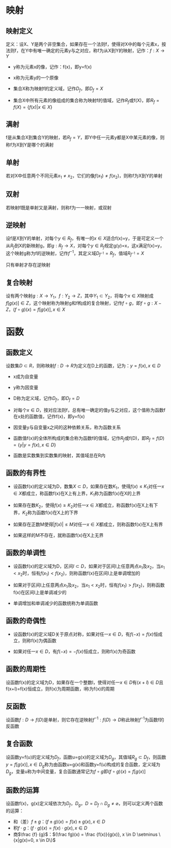 # 映射

## 映射定义

定义：设X、Y是两个非空集合，如果存在一个法则f，使得对X中的每个元素x，按法则f，在Y中有唯一确定的元素y与之对应，称f为从X到Y的映射，记作：$f:X \rightarrow Y$

- y称为元素x的像，记作：f(x)，即y=f(x)

- x称为元素y的一个原像

- 集合X称为映射f的定义域，记作$D_f$，即$D_f=X$

- 集合X中所有元素的像组成的集合称为映射f的值域，记作$R_f$或f(X)，即$R_f=f(X)=\{f(x)|x \in X\}$

## 满射

f是从集合X到集合Y的映射，若$R_f=Y$，即Y中任一元素y都是X中某元素的像，则称f为X到Y是哪个的满射

## 单射

若对X中任意两个不同元素$x_1 \neq x_2$，它们的像$f(x_1) \neq f(x_2)$，则称f为X到Y的单射

## 双射

若映射f既是单射又是满射，则称f为一一映射，或双射

## 逆映射

设f是X到Y的单射，对每个$y \in R_f$，有唯一的$x \in X$适合f(x)=y，于是可定义一个从$R_f$到X的新映射g，即$g:R_f \rightarrow X$，对每个$y \in R_f$规定g(y)=x，这x满足f(x)=y，这个映射g称为f的逆映射，记作$f^{-1}$，其定义域$D_{f^{-1}}=R_f$，值域$R_{f^{-1}}=X$

只有单射才存在逆映射

## 复合映射

设有两个映射$g: X \rightarrow Y_1$，$f:Y_2 \rightarrow Z$，其中$Y_1 \subset Y_2$，将每个$x \in X$映射成$f[g(x)] \in Z$，这个映射称为映射g和f构成的复合映射，记作$f \circ g$，即$f \circ g:X-Z$，$(f \circ g)(x)=f[g(x)], x \in X$

# 函数

## 函数定义

设数集$D \subset R$，则称映射$f:D \rightarrow R$为定义在D上的函数，记为：$y=f(x), x \in D$

- x成为自变量

- y称为因变量

- D称为定义域，记作$D_f$，即$D_f=D$

- 对每个$x \in D$，按对应法则f，总有唯一确定的值y与之对应，这个值称为函数f在x处的函数值，记作f(x)，即y=f(x)

- 因变量y与自变量x之间的这种依赖关系，称为函数关系

- 函数值f(x)的全体所构成的集合称为函数f的值域，记作$R_f$或f(D)，即$R_f=f(D)=\{y|y=f(x),x \in D\}$

- 函数是实数集到实数集的映射，其值域总在R内

## 函数的有界性

- 设函数f(x)的定义域为D，数集$X \subset D$，如果存在数$K_1$，使得$f(x) \leq K_1$对任一$x \in X$都成立，称函数f(x)在X上有上界，$K_1$称为函数f(x)在X的上界

- 如果存在数$K_2$，使得$f(x) \geq K_2$对任一$x \in X$都成立，称函数f(x)在X上有下界，$K_2$称为函数f(x)在X上的下界

- 如果存在正数M使得$|f(x)| \leq M$对任一$x \in X$都成立，则称函数f(x)在X上有界

- 如果这样的M不存在，就称函数f(x)在X上无界

## 函数的单调性

- 设函数f(x)的定义域为D，区间$I \subset D$，如果对于区间I上任意两点$x_1$及$x_2$，当$x_1 \lt x_2$时，恒有$f(x_1) \lt f(x_2)$，则称函数f(x)在区间I上是单调增加的

- 如果对于区间I上任意两点$x_1$及$x_2$，当$x_1 \lt x_2$时，恒有$f(x_1) \gt f(x_2)$，则称函数f(x)在区间I上是单调减少的

- 单调增加和单调减少的函数统称为单调函数

## 函数的奇偶性

- 设函数f(x)的定义域D关于原点对称，如果对任一$x \in D$，有$f(-x)=f(x)$恒成立，则称f(x)为偶函数

- 如果对任一$x \in D$，有$f(-x)=-f(x)$恒成立，则称f(x)为奇函数

## 函数的周期性

设函数f(x)的定义域为D，如果存在一个整数l，使得对任一$x \in D$有$(x+l) \in D$且f(x+l)=f(x)恒成立，则f(x)为周期函数，l称为f(x)的周期

## 反函数

设函数$f:D \rightarrow f(D)$是单射，则它存在逆映射$f^{-1}:f(D) \rightarrow D$称此映射$f^{-1}$为函数f的反函数

## 复合函数

设函数y=f(u)的定义域为$D_f$，函数u=g(x)的定义域为$D_g$，其值域$R_g \subset D_f$，则函数$y=f[g(x)], x \in D_g$称为由函数u=g(x)和函数y=f(u)构成的复合函数，定义域为$D_g$，变量u称为中间变量，复合函数通常记为$f \circ g$即$(f \circ g)(x)=f[g(x)]$

## 函数的运算

设函数f(x)，g(x)定义域依次为$D_f$，$D_g$，$D=D_f \cap D_g \neq \varnothing$，则可以定义两个函数的运算：

- 和（差）$f \pm g$：$(f \pm g)(x) = f(x) \pm g(x), x \in D$
- 积$f \cdot g$：$(f \cdot g)(x)=f(x) \cdot g(x), x \in D$
- 商$\frac {f} {g}$：$(\frac fg)(x) = \frac {f(x)}{g(x)}, x \in D \setminus \{x|g(x)=0, x \in D\}$
